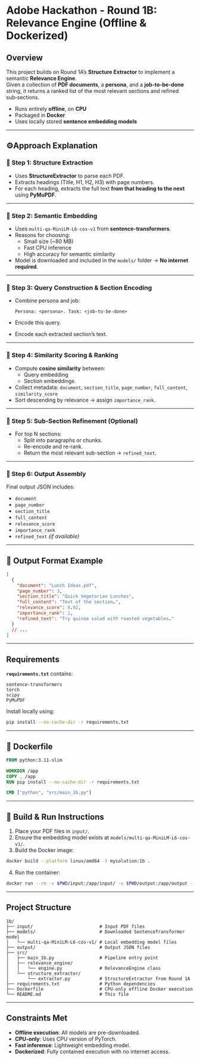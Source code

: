 # Adobe Hackathon - Round 1B: Relevance Engine (Offline & Dockerized)

## Overview

This project builds on Round 1A’s **Structure Extractor** to implement a semantic **Relevance Engine**.  
Given a collection of **PDF documents**, a **persona**, and a **job-to-be-done** string, it returns a ranked list of the most relevant sections and refined sub‑sections.

- Runs entirely **offline**, on **CPU**
- Packaged in **Docker**
- Uses locally stored **sentence embedding models**

---

## ⚙Approach Explanation

### 🔹 Step 1: Structure Extraction

- Uses **StructureExtractor** to parse each PDF.
- Extracts headings (Title, H1, H2, H3) with page numbers.
- For each heading, extracts the full text **from that heading to the next** using **PyMuPDF**.

---

### 🔹 Step 2: Semantic Embedding

- Uses `multi-qa-MiniLM-L6-cos-v1` from **sentence-transformers**.
- Reasons for choosing:
  - Small size (~80 MB)
  - Fast CPU inference
  - High accuracy for semantic similarity
- Model is downloaded and included in the `models/` folder → **No internet required**.

---

### 🔹 Step 3: Query Construction & Section Encoding

- Combine persona and job:
  
  ```
  Persona: <persona>. Task: <job-to-be-done>
  ```
- Encode this query.
- Encode each extracted section’s text.

---

### 🔹 Step 4: Similarity Scoring & Ranking

- Compute **cosine similarity** between:
  - Query embedding
  - Section embeddings
- Collect metadata: `document`, `section_title`, `page_number`, `full_content`, `similarity_score`
- Sort descending by relevance → assign `importance_rank`.

---

### 🔹 Step 5: Sub‑Section Refinement (Optional)

- For top N sections:
  - Split into paragraphs or chunks.
  - Re-encode and re-rank.
  - Return the most relevant sub-section → `refined_text`.

---

### 🔹 Step 6: Output Assembly

Final output JSON includes:

- `document`
- `page_number`
- `section_title`
- `full_content`
- `relevance_score`
- `importance_rank`
- `refined_text` *(if available)*

---

## 🧾 Output Format Example

```json
[
  {
    "document": "Lunch Ideas.pdf",
    "page_number": 3,
    "section_title": "Quick Vegetarian Lunches",
    "full_content": "Text of the section…",
    "relevance_score": 0.92,
    "importance_rank": 1,
    "refined_text": "Try quinoa salad with roasted vegetables…"
  }
  // ...
]
```

---

## Requirements

**`requirements.txt`** contains:

```
sentence-transformers
torch
scipy
PyMuPDF
```

Install locally using:

```bash
pip install --no-cache-dir -r requirements.txt
```

---

## 🐳 Dockerfile

```dockerfile
FROM python:3.11-slim

WORKDIR /app
COPY . /app
RUN pip install --no-cache-dir -r requirements.txt

CMD ["python", "src/main_1b.py"]
```

---

## 🚀 Build & Run Instructions

1. Place your PDF files in `input/`.
2. Ensure the embedding model exists at `models/multi-qa-MiniLM-L6-cos-v1/`.
3. Build the Docker image:

```bash
docker build --platform linux/amd64 -t mysolution:1b .
```

4. Run the container:

```bash
docker run --rm -v $PWD/input:/app/input/ -v $PWD/output:/app/output --network none mysolution:1b
```

---
##  Project Structure

```
1b/
├── input/                         # Input PDF files
├── models/                        # Downloaded SentenceTransformer model
│   └── multi-qa-MiniLM-L6-cos-v1/ # Local embedding model files
├── output/                        # Output JSON files
├── src/
│   ├── main_1b.py                 # Pipeline entry point
│   ├── relevance_engine/
│   │   └── engine.py              # RelevanceEngine class
│   └── structure_extractor/
│       └── extractor.py           # StructureExtractor from Round 1A
├── requirements.txt               # Python dependencies
├── Dockerfile                     # CPU-only offline Docker execution
└── README.md                      # This file
```

---
## Constraints Met

- **Offline execution**: All models are pre-downloaded.
- **CPU-only**: Uses CPU version of PyTorch.
- **Fast inference**: Lightweight embedding model.
- **Dockerized**: Fully contained execution with no internet access.
